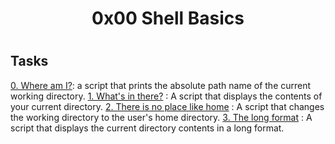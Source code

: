 <h1 align="center">0x00 Shell Basics<h1>

## Tasks

[0. Where am I?](./0-current_working_directory): a script that prints the absolute path name of the current working directory.
[1. What's in there?](./1-listit) : A script that displays the contents of your current directory.
[2. There is no place like home](./2-bring_me_home) : A script that changes the working directory to the user's home directory.
[3. The long format](./3-listfiles) : A script that displays the current directory contents in a long format.
